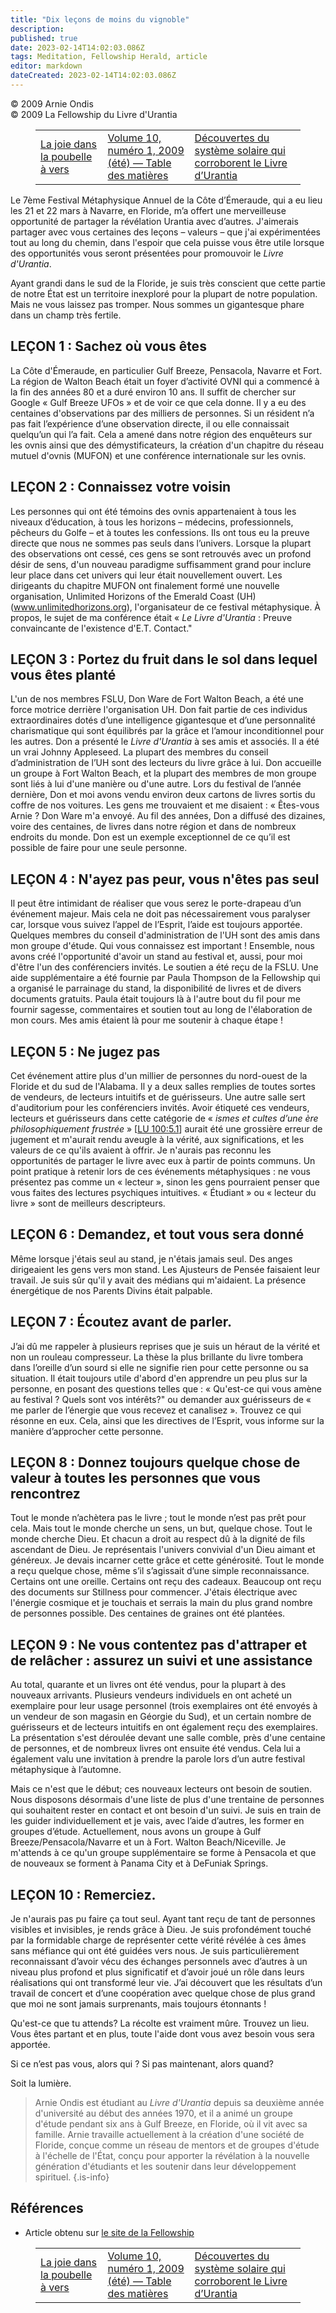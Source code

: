 ```yaml
---
title: "Dix leçons de moins du vignoble"
description: 
published: true
date: 2023-02-14T14:02:03.086Z
tags: Meditation, Fellowship Herald, article
editor: markdown
dateCreated: 2023-02-14T14:02:03.086Z
---
```


<p class="v-card v-sheet theme--light grey lighten-3 px-2">© 2009 Arnie Ondis<br>© 2009 La Fellowship du Livre d'Urantia</p>
<figure class="table chapter-navigator">
  <table>
    <tbody>
      <tr>
        <td>
        <a href="/fr/article/Sara_Blackstock/Joy_in_the_Worm_Bin">
          <span class="mdi mdi-arrow-left-drop-circle"></span><span class="pl-2">La joie dans la poubelle à vers</span>
        </a>
        </td>
        <td>
        <a href="/fr/index/articles_herald#volume-10-numéro-1-2009-été">
          <span class="mdi mdi-book-open-variant"></span><span class="pl-2">Volume 10, numéro 1, 2009 (été) — Table des matières</span>
        </a>
        </td>
        <td>
        <a href="/fr/article/Philip_Calabrese/Solar_System_Discoveries_that_Corroborate_The_Urantia_Book">
          <span class="pr-2">Découvertes du système solaire qui corroborent le Livre d’Urantia</span><span class="mdi mdi-arrow-right-drop-circle"></span>
        </a>
        </td>
      </tr>
    </tbody>
  </table>
</figure>



Le 7ème Festival Métaphysique Annuel de la Côte d’Émeraude, qui a eu lieu les 21 et 22 mars à Navarre, en Floride, m’a offert une merveilleuse opportunité de partager la révélation Urantia avec d’autres. J'aimerais partager avec vous certaines des leçons – valeurs – que j'ai expérimentées tout au long du chemin, dans l'espoir que cela puisse vous être utile lorsque des opportunités vous seront présentées pour promouvoir le _Livre d'Urantia_. 

Ayant grandi dans le sud de la Floride, je suis très conscient que cette partie de notre État est un territoire inexploré pour la plupart de notre population. Mais ne vous laissez pas tromper. Nous sommes un gigantesque phare dans un champ très fertile. 

## LEÇON 1 : Sachez où vous êtes 

La Côte d'Émeraude, en particulier Gulf Breeze, Pensacola, Navarre et Fort. La région de Walton Beach était un foyer d’activité OVNI qui a commencé à la fin des années 80 et a duré environ 10 ans. Il suffit de chercher sur Google « Gulf Breeze UFOs » et de voir ce que cela donne. Il y a eu des centaines d'observations par des milliers de personnes. Si un résident n’a pas fait l’expérience d’une observation directe, il ou elle connaissait quelqu’un qui l’a fait. Cela a amené dans notre région des enquêteurs sur les ovnis ainsi que des démystificateurs, la création d'un chapitre du réseau mutuel d'ovnis (MUFON) et une conférence internationale sur les ovnis. 

## LEÇON 2 : Connaissez votre voisin 

Les personnes qui ont été témoins des ovnis appartenaient à tous les niveaux d’éducation, à tous les horizons – médecins, professionnels, pêcheurs du Golfe – et à toutes les confessions. Ils ont tous eu la preuve directe que nous ne sommes pas seuls dans l’univers. Lorsque la plupart des observations ont cessé, ces gens se sont retrouvés avec un profond désir de sens, d'un nouveau paradigme suffisamment grand pour inclure leur place dans cet univers qui leur était nouvellement ouvert. Les dirigeants du chapitre MUFON ont finalement formé une nouvelle organisation, Unlimited Horizons of the Emerald Coast (UH) (www.unlimitedhorizons.org), l'organisateur de ce festival métaphysique. À propos, le sujet de ma conférence était « _Le Livre d'Urantia_ : Preuve convaincante de l'existence d'E.T. Contact." 

## LEÇON 3 : Portez du fruit dans le sol dans lequel vous êtes planté 

L'un de nos membres FSLU, Don Ware de Fort Walton Beach, a été une force motrice derrière l'organisation UH. Don fait partie de ces individus extraordinaires dotés d’une intelligence gigantesque et d’une personnalité charismatique qui sont équilibrés par la grâce et l’amour inconditionnel pour les autres. Don a présenté le _Livre d'Urantia_ à ses amis et associés. Il a été un vrai Johnny Appleseed. La plupart des membres du conseil d’administration de l’UH sont des lecteurs du livre grâce à lui. Don accueille un groupe à Fort Walton Beach, et la plupart des membres de mon groupe sont liés à lui d'une manière ou d'une autre. Lors du festival de l’année dernière, Don et moi avons vendu environ deux cartons de livres sortis du coffre de nos voitures. Les gens me trouvaient et me disaient : « Êtes-vous Arnie ? Don Ware m'a envoyé. Au fil des années, Don a diffusé des dizaines, voire des centaines, de livres dans notre région et dans de nombreux endroits du monde. Don est un exemple exceptionnel de ce qu’il est possible de faire pour une seule personne. 

## LEÇON 4 : N'ayez pas peur, vous n'êtes pas seul 

Il peut être intimidant de réaliser que vous serez le porte-drapeau d’un événement majeur. Mais cela ne doit pas nécessairement vous paralyser car, lorsque vous suivez l’appel de l’Esprit, l’aide est toujours apportée. Quelques membres du conseil d'administration de l'UH sont des amis dans mon groupe d'étude. Qui vous connaissez est important ! Ensemble, nous avons créé l'opportunité d'avoir un stand au festival et, aussi, pour moi d'être l'un des conférenciers invités. Le soutien a été reçu de la FSLU. Une aide supplémentaire a été fournie par Paula Thompson de la Fellowship qui a organisé le parrainage du stand, la disponibilité de livres et de divers documents gratuits. Paula était toujours là à l'autre bout du fil pour me fournir sagesse, commentaires et soutien tout au long de l'élaboration de mon cours. Mes amis étaient là pour me soutenir à chaque étape ! 

## LEÇON 5 : Ne jugez pas 

Cet événement attire plus d'un millier de personnes du nord-ouest de la Floride et du sud de l'Alabama. Il y a deux salles remplies de toutes sortes de vendeurs, de lecteurs intuitifs et de guérisseurs. Une autre salle sert d'auditorium pour les conférenciers invités. Avoir étiqueté ces vendeurs, lecteurs et guérisseurs dans cette catégorie de « _ismes et cultes d’une ère philosophiquement frustrée_ » <a id="a59_405"></a>[[LU 100:5.1](/fr/The_Urantia_Book/100#p5_1)] aurait été une grossière erreur de jugement et m'aurait rendu aveugle à la vérité, aux significations, et les valeurs de ce qu'ils avaient à offrir. Je n'aurais pas reconnu les opportunités de partager le livre avec eux à partir de points communs. Un point pratique à retenir lors de ces événements métaphysiques : ne vous présentez pas comme un « lecteur », sinon les gens pourraient penser que vous faites des lectures psychiques intuitives. « Étudiant » ou « lecteur du livre » sont de meilleurs descripteurs. 

## LEÇON 6 : Demandez, et tout vous sera donné 

Même lorsque j'étais seul au stand, je n'étais jamais seul. Des anges dirigeaient les gens vers mon stand. Les Ajusteurs de Pensée faisaient leur travail. Je suis sûr qu'il y avait des médians qui m'aidaient. La présence énergétique de nos Parents Divins était palpable. 

## LEÇON 7 : Écoutez avant de parler. 

J’ai dû me rappeler à plusieurs reprises que je suis un héraut de la vérité et non un rouleau compresseur. La thèse la plus brillante du livre tombera dans l’oreille d’un sourd si elle ne signifie rien pour cette personne ou sa situation. Il était toujours utile d'abord d'en apprendre un peu plus sur la personne, en posant des questions telles que : « Qu'est-ce qui vous amène au festival ? Quels sont vos intérêts?" ou demander aux guérisseurs de « me parler de l’énergie que vous recevez et canalisez ». Trouvez ce qui résonne en eux. Cela, ainsi que les directives de l’Esprit, vous informe sur la manière d’approcher cette personne. 

## LEÇON 8 : Donnez toujours quelque chose de valeur à toutes les personnes que vous rencontrez 

Tout le monde n’achètera pas le livre ; tout le monde n’est pas prêt pour cela. Mais tout le monde cherche un sens, un but, quelque chose. Tout le monde cherche Dieu. Et chacun a droit au respect dû à la dignité de fils ascendant de Dieu. Je représentais l'univers convivial d'un Dieu aimant et généreux. Je devais incarner cette grâce et cette générosité. Tout le monde a reçu quelque chose, même s’il s’agissait d’une simple reconnaissance. Certains ont une oreille. Certains ont reçu des cadeaux. Beaucoup ont reçu des documents sur Stillness pour commencer. J'étais électrique avec l'énergie cosmique et je touchais et serrais la main du plus grand nombre de personnes possible. Des centaines de graines ont été plantées. 

## LEÇON 9 : Ne vous contentez pas d'attraper et de relâcher : assurez un suivi et une assistance 

Au total, quarante et un livres ont été vendus, pour la plupart à des nouveaux arrivants. Plusieurs vendeurs individuels en ont acheté un exemplaire pour leur usage personnel (trois exemplaires ont été envoyés à un vendeur de son magasin en Géorgie du Sud), et un certain nombre de guérisseurs et de lecteurs intuitifs en ont également reçu des exemplaires. La présentation s'est déroulée devant une salle comble, près d'une centaine de personnes, et de nombreux livres ont ensuite été vendus. Cela lui a également valu une invitation à prendre la parole lors d’un autre festival métaphysique à l’automne. 

Mais ce n'est que le début; ces nouveaux lecteurs ont besoin de soutien. Nous disposons désormais d'une liste de plus d'une trentaine de personnes qui souhaitent rester en contact et ont besoin d'un suivi. Je suis en train de les guider individuellement et je vais, avec l’aide d’autres, les former en groupes d’étude. Actuellement, nous avons un groupe à Gulf Breeze/Pensacola/Navarre et un à Fort. Walton Beach/Niceville. Je m'attends à ce qu'un groupe supplémentaire se forme à Pensacola et que de nouveaux se forment à Panama City et à DeFuniak Springs. 

## LEÇON 10 : Remerciez. 

Je n'aurais pas pu faire ça tout seul. Ayant tant reçu de tant de personnes visibles et invisibles, je rends grâce à Dieu. Je suis profondément touché par la formidable charge de représenter cette vérité révélée à ces âmes sans méfiance qui ont été guidées vers nous. Je suis particulièrement reconnaissant d’avoir vécu des échanges personnels avec d’autres à un niveau plus profond et plus significatif et d’avoir joué un rôle dans leurs réalisations qui ont transformé leur vie. J’ai découvert que les résultats d’un travail de concert et d’une coopération avec quelque chose de plus grand que moi ne sont jamais surprenants, mais toujours étonnants ! 

Qu'est-ce que tu attends? La récolte est vraiment mûre. Trouvez un lieu. Vous êtes partant et en plus, toute l'aide dont vous avez besoin vous sera apportée. 

Si ce n’est pas vous, alors qui ? Si pas maintenant, alors quand? 

Soit la lumière. 

> Arnie Ondis est étudiant au _Livre d'Urantia_ depuis sa deuxième année d'université au début des années 1970, et il a animé un groupe d'étude pendant six ans à Gulf Breeze, en Floride, où il vit avec sa famille. Arnie travaille actuellement à la création d'une société de Floride, conçue comme un réseau de mentors et de groupes d'étude à l'échelle de l'État, conçu pour apporter la révélation à la nouvelle génération d'étudiants et les soutenir dans leur développement spirituel.
{.is-info}

## Références

- Article obtenu sur [le site de la Fellowship](https://urantia-book.org/archive/newsletters/herald/)



<figure class="table chapter-navigator">
  <table>
    <tbody>
      <tr>
        <td>
        <a href="/fr/article/Sara_Blackstock/Joy_in_the_Worm_Bin">
          <span class="mdi mdi-arrow-left-drop-circle"></span><span class="pl-2">La joie dans la poubelle à vers</span>
        </a>
        </td>
        <td>
        <a href="/fr/index/articles_herald#volume-10-numéro-1-2009-été">
          <span class="mdi mdi-book-open-variant"></span><span class="pl-2">Volume 10, numéro 1, 2009 (été) — Table des matières</span>
        </a>
        </td>
        <td>
        <a href="/fr/article/Philip_Calabrese/Solar_System_Discoveries_that_Corroborate_The_Urantia_Book">
          <span class="pr-2">Découvertes du système solaire qui corroborent le Livre d’Urantia</span><span class="mdi mdi-arrow-right-drop-circle"></span>
        </a>
        </td>
      </tr>
    </tbody>
  </table>
</figure>
